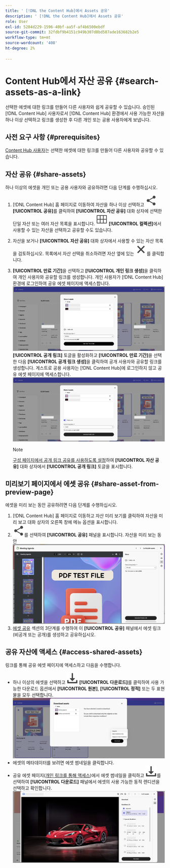 ```yaml
---
title: ' [!DNL the Content Hub]에서 Assets 공유'
description: ' [!DNL the Content Hub]에서 Assets 공유'
role: User
exl-id: 5284d229-1596-40bf-aa5f-af4b6500ebdf
source-git-commit: 32fdbf9b4151c949b307d8bd587ade163682b2e5
workflow-type: tm+mt
source-wordcount: '408'
ht-degree: 2%

---
```


# Content Hub에서 자산 공유 {#search-assets-as-a-link}

선택한 에셋에 대한 링크를 만들어 다른 사용자와 쉽게 공유할 수 있습니다. 승인된 [!DNL Content Hub] 사용자로서 [!DNL Content Hub] 환경에서 사용 가능한 자산을 하나 이상 선택하고 링크를 생성한 후 다른 개인 또는 공용 사용자에게 보냅니다.

## 사전 요구 사항 {#prerequisites}

[Content Hub 사용자](deploy-content-hub.md#onboard-content-hub-users)는 선택한 에셋에 대한 링크를 만들어 다른 사용자와 공유할 수 있습니다.

## 자산 공유 {#share-assets}

하나 이상의 에셋을 개인 또는 공용 사용자와 공유하려면 다음 단계를 수행하십시오.
1. [!DNL Content Hub] 홈 페이지로 이동하여 자산을 하나 이상 선택하고 ![공유](/help/assets/assets/share.svg) **[!UICONTROL 공유]**&#x200B;를 클릭하여 **[!UICONTROL 자산 공유]** 대화 상자에 선택한 단일 자산 또는 여러 자산 목록을 표시합니다.
![컬렉션](/help/assets/assets/Smock_Collection_18_N.svg) **[!UICONTROL 컬렉션]**&#x200B;에서 사용할 수 있는 자산을 선택하고 공유할 수도 있습니다.
1. 자산을 보거나 **[!UICONTROL 자산 공유]** 대화 상자에서 사용할 수 있는 자산 목록을 검토하십시오. 목록에서 자산 선택을 취소하려면 자산 옆에 있는 ![선택 취소](/help/assets/assets/Close.svg)를 클릭합니다.
1. **[!UICONTROL 만료 기간]**&#x200B;을 선택하고 **[!UICONTROL 개인 링크 생성]**&#x200B;을 클릭하여 개인 사용자와 공유할 링크를 생성합니다. 개인 사용자가 [!DNL Content Hub] 환경에 로그인하여 공유 에셋 페이지에 액세스합니다.
   ![비공개 및 공개 링크](/help/assets/assets/private-and-public-link.png)
**[!UICONTROL 공개 링크]** 토글을 활성화하고 **[!UICONTROL 만료 기간]**&#x200B;을 선택한 다음 **[!UICONTROL 공개 링크 생성]**&#x200B;을 클릭하여 공개 사용자와 공유할 링크를 생성합니다. 게스트로 공용 사용자는 [!DNL Content Hub]에 로그인하지 않고 공유 에셋 페이지에 액세스합니다.
   ![비공개 및 공개 링크](/help/assets/assets/public-and-private-link.png)

   >[!NOTE]
   > 
   > [구성 페이지에서 공개 링크 공유를 사용하도록 설정](/help/assets/configure-content-hub-ui-options.md#enable-public-link-sharing)하여 **[!UICONTROL 자산 공유]** 대화 상자에서 **[!UICONTROL 공개 링크]** 토글을 표시합니다.

## 미리보기 페이지에서 에셋 공유 {#share-asset-from-preview-page}

에셋을 미리 보는 동안 공유하려면 다음 단계를 수행하십시오.

1. [!DNL Content Hub] 홈 페이지로 이동하고 자산 미리 보기를 클릭하여 자산을 미리 보고 대화 상자의 오른쪽 창에 메뉴 옵션을 표시합니다.
1. ![공유](/help/assets/assets/share.svg)를 선택하여 **[!UICONTROL 공유]** 패널을 표시합니다.
   자산을 미리 보는 동안 ![자산 공유](/help/assets/assets/share-assets-from-share-panel.png)
1. [에셋 공유](#share-assets) 섹션의 3단계를 수행하여 이 **[!UICONTROL 공유]** 패널에서 에셋 링크(비공개 또는 공개)를 생성하고 공유하십시오.

## 공유 자산에 액세스 {#access-shared-assets}

링크를 통해 공유 에셋 페이지에 액세스하고 다음을 수행합니다.

* 하나 이상의 에셋을 선택하고 ![다운로드](/help/assets/assets/download-icon.svg) **[!UICONTROL 다운로드]**&#x200B;를 클릭하여 사용 가능한 다운로드 옵션에서 **[!UICONTROL 원본]**, **[!UICONTROL 정적]** 또는 두 표현물을 모두 선택합니다.
  ![](/help/assets/assets/download-shared-assets.png)
* 에셋의 메타데이터를 보려면 에셋 썸네일을 클릭합니다.
* 공유 에셋 페이지([개인 링크를 통해 액세스](#share-assets))에서 에셋 썸네일을 클릭하고 ![다운로드](/help/assets/assets/download-icon.svg)를 선택하여 **[!UICONTROL 다운로드]** 패널에서 에셋의 사용 가능한 동적 렌디션을 선택하고 확인합니다.
  ![](/help/assets/assets/download-renditions-shared-assets-page.png)





